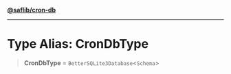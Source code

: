 [**@saflib/cron-db**](../index.md)

***

# Type Alias: CronDbType

> **CronDbType** = `BetterSQLite3Database`\<`Schema`\>
